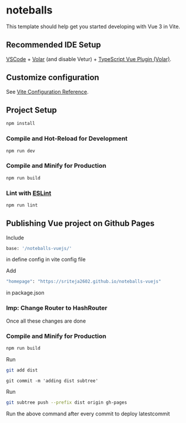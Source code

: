 # noteballs

This template should help get you started developing with Vue 3 in Vite.

## Recommended IDE Setup

[VSCode](https://code.visualstudio.com/) + [Volar](https://marketplace.visualstudio.com/items?itemName=Vue.volar) (and disable Vetur) + [TypeScript Vue Plugin (Volar)](https://marketplace.visualstudio.com/items?itemName=Vue.vscode-typescript-vue-plugin).

## Customize configuration

See [Vite Configuration Reference](https://vitejs.dev/config/).

## Project Setup

```sh
npm install
```

### Compile and Hot-Reload for Development

```sh
npm run dev
```

### Compile and Minify for Production

```sh
npm run build
```

### Lint with [ESLint](https://eslint.org/)

```sh
npm run lint
```

## Publishing Vue project on Github Pages

Include 

```sh
base: '/noteballs-vuejs/' 
```
in define config in vite config file


Add 
```sh
"homepage": "https://sriteja2602.github.io/noteballs-vuejs"
```
in package.json

### Imp: Change Router to HashRouter

Once all these changes are done

### Compile and Minify for Production

```sh
npm run build
```

Run 
```sh
git add dist
```
```
git commit -m 'adding dist subtree'
```

Run 
```sh
git subtree push --prefix dist origin gh-pages
```

Run the above command after every commit to deploy latestcommit
